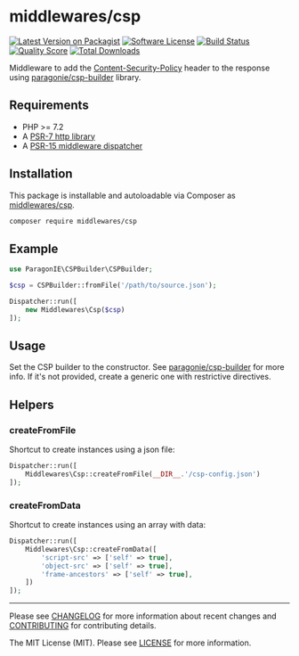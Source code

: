 # middlewares/csp

[![Latest Version on Packagist][ico-version]][link-packagist]
[![Software License][ico-license]](LICENSE)
[![Build Status][ico-travis]][link-travis]
[![Quality Score][ico-scrutinizer]][link-scrutinizer]
[![Total Downloads][ico-downloads]][link-downloads]

Middleware to add the [Content-Security-Policy](https://content-security-policy.com/) header to the response using [paragonie/csp-builder](https://github.com/paragonie/csp-builder) library.

## Requirements

* PHP >= 7.2
* A [PSR-7 http library](https://github.com/middlewares/awesome-psr15-middlewares#psr-7-implementations)
* A [PSR-15 middleware dispatcher](https://github.com/middlewares/awesome-psr15-middlewares#dispatcher)

## Installation

This package is installable and autoloadable via Composer as [middlewares/csp](https://packagist.org/packages/middlewares/csp).

```sh
composer require middlewares/csp
```

## Example

```php
use ParagonIE\CSPBuilder\CSPBuilder;

$csp = CSPBuilder::fromFile('/path/to/source.json');

Dispatcher::run([
    new Middlewares\Csp($csp)
]);
```

## Usage

Set the CSP builder to the constructor. See [paragonie/csp-builder](https://github.com/paragonie/csp-builder) for more info. If it's not provided, create a generic one with restrictive directives.

## Helpers

### createFromFile

Shortcut to create instances using a json file:

```php
Dispatcher::run([
    Middlewares\Csp::createFromFile(__DIR__.'/csp-config.json')
]);
```

### createFromData

Shortcut to create instances using an array with data:

```php
Dispatcher::run([
    Middlewares\Csp::createFromData([
        'script-src' => ['self' => true],
        'object-src' => ['self' => true],
        'frame-ancestors' => ['self' => true],
    ])
]);
```

---

Please see [CHANGELOG](CHANGELOG.md) for more information about recent changes and [CONTRIBUTING](CONTRIBUTING.md) for contributing details.

The MIT License (MIT). Please see [LICENSE](LICENSE) for more information.

[ico-version]: https://img.shields.io/packagist/v/middlewares/csp.svg?style=flat-square
[ico-license]: https://img.shields.io/badge/license-MIT-brightgreen.svg?style=flat-square
[ico-travis]: https://img.shields.io/travis/middlewares/csp/master.svg?style=flat-square
[ico-scrutinizer]: https://img.shields.io/scrutinizer/g/middlewares/csp.svg?style=flat-square
[ico-downloads]: https://img.shields.io/packagist/dt/middlewares/csp.svg?style=flat-square

[link-packagist]: https://packagist.org/packages/middlewares/csp
[link-travis]: https://travis-ci.org/middlewares/csp
[link-scrutinizer]: https://scrutinizer-ci.com/g/middlewares/csp
[link-downloads]: https://packagist.org/packages/middlewares/csp
